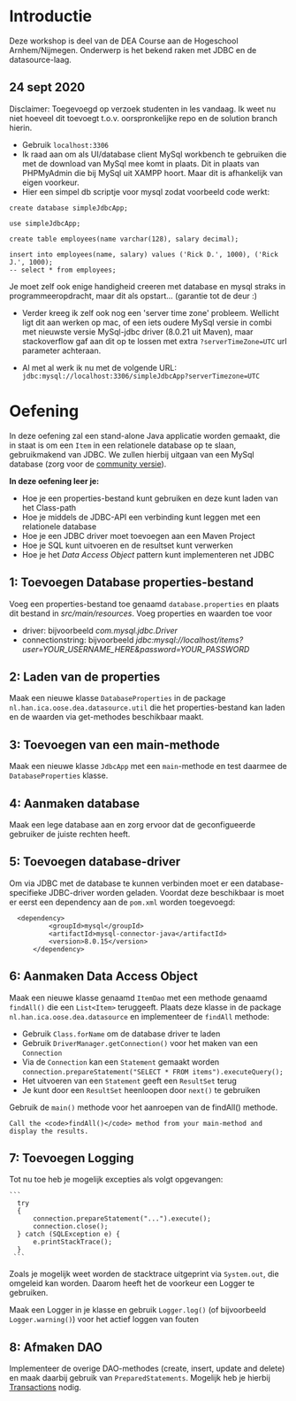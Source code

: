# Introductie
Deze workshop is deel van de DEA Course aan de Hogeschool Arnhem/Nijmegen. 
Onderwerp is het bekend raken met JDBC en de datasource-laag.

## 24 sept 2020
Disclaimer: Toegevoegd op verzoek studenten in les vandaag. Ik weet nu niet hoeveel dit toevoegt t.o.v. oorspronkelijke repo en de solution branch hierin.


- Gebruik `localhost:3306`
- Ik raad aan om als UI/database client MySql workbench te gebruiken die met de download van MySql mee komt in plaats. Dit in plaats van PHPMyAdmin die bij MySql uit XAMPP hoort. Maar dit is afhankelijk van eigen voorkeur.
- Hier een simpel db scriptje voor mysql zodat voorbeeld code werkt:

```mysql
create database simpleJdbcApp;

use simpleJdbcApp;

create table employees(name varchar(128), salary decimal);

insert into employees(name, salary) values ('Rick D.', 1000), ('Rick J.', 1000);
-- select * from employees;
```

Je moet zelf ook enige handigheid creeren met database en mysql straks in programmeeropdracht, maar dit als opstart... (garantie tot de deur :)

- Verder kreeg ik zelf ook nog een 'server time zone' probleem. Wellicht ligt dit aan werken op mac, of een iets oudere MySql versie in combi met nieuwste versie MySql-jdbc driver (8.0.21 uit Maven), maar stackoverflow gaf aan dit op te lossen met extra `?serverTimeZone=UTC` url parameter achteraan.

- Al met al werk ik nu met de volgende URL:
`jdbc:mysql://localhost:3306/simpleJdbcApp?serverTimezone=UTC`


# Oefening

In deze oefening zal een stand-alone Java applicatie worden gemaakt, die in staat is om
een `Item` in een relationele database op te slaan, gebruikmakend van JDBC.
We zullen hierbij uitgaan van een MySql database (zorg voor de [community versie](https://dev.mysql.com/downloads/)).

**In deze oefening leer je:**

* Hoe je een properties-bestand kunt gebruiken en deze kunt laden van het Class-path
* Hoe je middels de JDBC-API een verbinding kunt leggen met een relationele database
* Hoe je een JDBC driver moet toevoegen aan een Maven Project
* Hoe je SQL kunt uitvoeren en de resultset kunt verwerken
* Hoe je het *Data Access Object* pattern kunt implementeren net JDBC

## 1: Toevoegen Database properties-bestand
Voeg een properties-bestand toe genaamd `database.properties` en plaats dit bestand in *src/main/resources*.
Voeg properties en waarden toe voor
* driver: bijvoorbeeld *com.mysql.jdbc.Driver*
* connectionstring: bijvoorbeeld *jdbc:mysql://localhost/items?user=YOUR_USERNAME_HERE&password=YOUR_PASSWORD*

## 2: Laden van de properties
Maak een nieuwe klasse `DatabaseProperties` in de package `nl.han.ica.oose.dea.datasource.util` die 
het properties-bestand kan laden en de waarden via get-methodes beschikbaar maakt.

## 3: Toevoegen van een main-methode
Maak een nieuwe klasse `JdbcApp` met een `main`-methode en test daarmee de `DatabaseProperties` klasse.

## 4: Aanmaken database
Maak een lege database aan en zorg ervoor dat de geconfigueerde gebruiker de juiste rechten heeft.

## 5: Toevoegen database-driver 
Om via JDBC met de database te kunnen verbinden moet er een database-specifieke JDBC-driver worden geladen.
Voordat deze beschikbaar is moet er eerst een dependency aan de `pom.xml` worden toegevoegd:

  ```
	<dependency>
            <groupId>mysql</groupId>
            <artifactId>mysql-connector-java</artifactId>
            <version>8.0.15</version>
        </dependency>

   ```
## 6: Aanmaken Data Access Object
Maak een nieuwe klasse genaamd `ItemDao` met een methode genaamd `findAll()` die een `List<Item>`
teruggeeft. Plaats deze klasse in de package `nl.han.ica.oose.dea.datasource` en implementeer de `findAll`
methode:

* Gebruik `Class.forName` om de database driver te laden
* Gebruik `DriverManager.getConnection()` voor het maken van een `Connection`
* Via de `Connection` kan een `Statement` gemaakt worden `connection.prepareStatement("SELECT * FROM items").executeQuery();`
* Het uitvoeren van een `Statement` geeft een `ResultSet` terug
* Je kunt door een `ResultSet` heenloopen door `next()` te gebruiken

Gebruik de `main()` methode voor het aanroepen van de findAll() methode.

	Call the <code>findAll()</code> method from your main-method and display the results.

## 7: Toevoegen Logging
Tot nu toe heb je mogelijk excepties als volgt opgevangen:

	```
	  try
	  {
	      connection.prepareStatement("...").execute();
	      connection.close();
	  } catch (SQLException e) {
	      e.printStackTrace();
	  }
	 ```

Zoals je mogelijk weet worden de stacktrace uitgeprint via `System.out`, die omgeleid kan worden.
Daarom heeft het de voorkeur een Logger te gebruiken.

Maak een Logger in je klasse en gebruik `Logger.log()` (of bijvoorbeeld `Logger.warning()`) voor het actief
loggen van fouten

## 8: Afmaken DAO
Implementeer de overige DAO-methodes (create, insert, update and delete) en maak daarbij gebruik van
`PreparedStatements`. Mogelijk heb je hierbij [Transactions](http://www.mkyong.com/jdbc/jdbc-transaction-example/) 
nodig.
